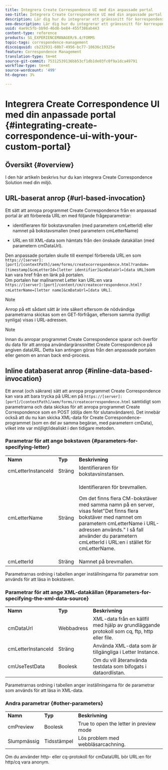 ```yaml
---
title: Integrera Create Correspondence UI med din anpassade portal
seo-title: Integrera Create Correspondence UI med din anpassade portal
description: Lär dig hur du integrerar ett gränssnitt för korrespondens med din anpassade portal
seo-description: Lär dig hur du integrerar ett gränssnitt för korrespondens med din anpassade portal
uuid: 4ae9c5fb-bb9d-46d8-be84-455f386ab443
content-type: reference
products: SG_EXPERIENCEMANAGER/6.4/FORMS
topic-tags: correspondence-management
discoiquuid: cb232931-60b7-4956-bc77-10636c19325e
feature: Correspondence Management
translation-type: tm+mt
source-git-commit: 75312539136bb53cf1db1de03fc0f9a1dca49791
workflow-type: tm+mt
source-wordcount: '499'
ht-degree: 3%

---
```



# Integrera Create Correspondence UI med din anpassade portal {#integrating-create-correspondence-ui-with-your-custom-portal}

## Översikt {#overview}

I den här artikeln beskrivs hur du kan integrera Create Correspondence Solution med din miljö.

## URL-baserat anrop {#url-based-invocation}

Ett sätt att anropa programmet Create Correspondence från en anpassad portal är att förbereda URL:en med följande frågeparametrar:

* identifieraren för bokstavsmallen (med parametern cmLetterId) eller namnet på bokstavsmallen (med parametern cmLetterName)

* URL:en till XML-data som hämtats från den önskade datakällan (med parametern cmDataUrl).

Den anpassade portalen skulle till exempel förbereda URL:en som\
`https://[server]:[port]/[contextPath]/aem/forms/createcorrespondence.html?random=[timestamp]&cmLetterId=[letter identifier]&cmDataUrl=[data URL]`som kan vara href från en länk på portalen.\
Om portalen har mallnamnet Letter kan URL:en vara\
`https://[server]:[port]/content/cm/createcorrespondence.html?cmLetterName=[letter name]&cmDataUrl=[data URL]`.

>[!NOTE]
>
>Anrop på ett sådant sätt är inte säkert eftersom de nödvändiga parametrarna skickas som en GET-förfrågan, eftersom samma (tydligt synliga) visas i URL-adressen.

>[!NOTE]
>
>Innan du anropar programmet Create Correspondence sparar och överför du data för att anropa användargränssnittet Create Correspondence på angiven dataURL. Detta kan antingen göras från den anpassade portalen eller genom en annan back end-process.

## Inline databaserat anrop {#inline-data-based-invocation}

Ett annat (och säkrare) sätt att anropa programmet Create Correspondence kan vara att bara trycka på URL:en på `https://[server]:[port]/[contextPath]/aem/forms/createcorrespondence.html` samtidigt som parametrarna och data skickas för att anropa programmet Create Correspondence som en POST (dölja dem för slutanvändaren). Det innebär också att du nu kan skicka XML-data för Create Correspondence-programmet (som en del av samma begäran, med parametern cmData), vilket inte var möjligt/idealiskt i den tidigare metoden.

### Parametrar för att ange bokstaven {#parameters-for-specifying-letter}

<table> 
 <tbody>
  <tr>
   <td><strong>Namn</strong></td> 
   <td><strong>Typ</strong></td> 
   <td><strong>Beskrivning</strong></td> 
  </tr>
  <tr>
   <td>cmLetterInstanceId</td> 
   <td>Sträng</td> 
   <td>Identifieraren för bokstavsinstansen.</td> 
  </tr>
  <tr>
   <td>cmLetterName</td> 
   <td>Sträng</td> 
   <td><p>Identifieraren för brevmallen. </p> <p>Om det finns flera CM-bokstäver med samma namn på en server, visas felet"Det finns flera bokstäver med namnet om parametern cmLetterName i URL-adressen används." I så fall använder du parametern cmLetterId i URL:en i stället för cmLetterName.</p> </td> 
  </tr>
  <tr>
   <td>cmLetterId</td> 
   <td>Sträng</td> 
   <td>Namnet på brevmallen.</td> 
  </tr>
 </tbody>
</table>

Parametrarnas ordning i tabellen anger inställningarna för parametrar som används för att läsa in bokstaven.

### Parametrar för att ange XML-datakällan {#parameters-for-specifying-the-xml-data-source}

<table> 
 <tbody>
  <tr>
   <td><strong>Namn</strong></td> 
   <td><strong>Typ</strong></td> 
   <td><strong>Beskrivning</strong></td> 
  </tr>
  <tr>
   <td>cmDataUrl<br /> </td> 
   <td>Webbadress</td> 
   <td>XML-data från en källfil med hjälp av grundläggande protokoll som cq, ftp, http eller file.<br /> </td> 
  </tr>
  <tr>
   <td>cmLetterInstanceId</td> 
   <td>Sträng</td> 
   <td>Använda XML-data som är tillgängliga i Letter Instance.</td> 
  </tr>
  <tr>
   <td>cmUseTestData</td> 
   <td>Boolesk</td> 
   <td>Om du vill återanvända testdata som bifogats i dataordlistan.</td> 
  </tr>
 </tbody>
</table>

Parametrarnas ordning i tabellen anger inställningarna för de parametrar som används för att läsa in XML-data.

### Andra parametrar {#other-parameters}

<table> 
 <tbody>
  <tr>
   <td><strong>Namn</strong></td> 
   <td><strong>Typ</strong></td> 
   <td><strong>Beskrivning</strong></td> 
  </tr>
  <tr>
   <td>cmPreview<br /> </td> 
   <td>Boolesk</td> 
   <td>True to open the letter in preview mode<br /> </td> 
  </tr>
  <tr>
   <td>Slumpmässig</td> 
   <td>Tidsstämpel</td> 
   <td>Lös problem med webbläsarcachning.</td> 
  </tr>
 </tbody>
</table>

Om du använder http- eller cq-protokoll för cmDataURL bör URL:en för http/cq vara anonym.
